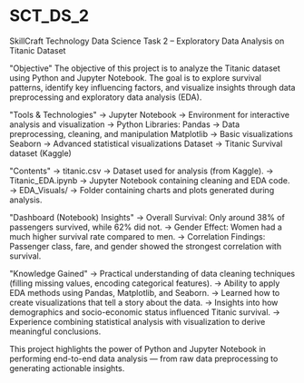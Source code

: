 # SCT_DS_2
SkillCraft Technology Data Science Task 2 – Exploratory Data Analysis on Titanic Dataset

"Objective"
The objective of this project is to analyze the Titanic dataset using Python and Jupyter Notebook. The goal is to explore survival patterns, identify key influencing factors, and visualize insights through data preprocessing and exploratory data analysis (EDA).

"Tools & Technologies"
  -> Jupyter Notebook → Environment for interactive analysis and visualization
  -> Python Libraries:
      Pandas → Data preprocessing, cleaning, and manipulation
      Matplotlib → Basic visualizations
      Seaborn → Advanced statistical visualizations
      Dataset → Titanic Survival dataset (Kaggle)

"Contents"
  -> titanic.csv → Dataset used for analysis (from Kaggle).
  -> Titanic_EDA.ipynb → Jupyter Notebook containing cleaning and EDA code.
  -> EDA_Visuals/ → Folder containing charts and plots generated during analysis.
    

"Dashboard (Notebook) Insights"
  -> Overall Survival: Only around 38% of passengers survived, while 62% did not.
  -> Gender Effect: Women had a much higher survival rate compared to men.
  -> Correlation Findings: Passenger class, fare, and gender showed the strongest correlation         with survival.

"Knowledge Gained"
  -> Practical understanding of data cleaning techniques (filling missing values, encoding             categorical features).
  -> Ability to apply EDA methods using Pandas, Matplotlib, and Seaborn.
  -> Learned how to create visualizations that tell a story about the data.
  -> Insights into how demographics and socio-economic status influenced Titanic survival.
  -> Experience combining statistical analysis with visualization to derive meaningful conclusions.

This project highlights the power of Python and Jupyter Notebook in performing end-to-end data analysis — from raw data preprocessing to generating actionable insights.
    
